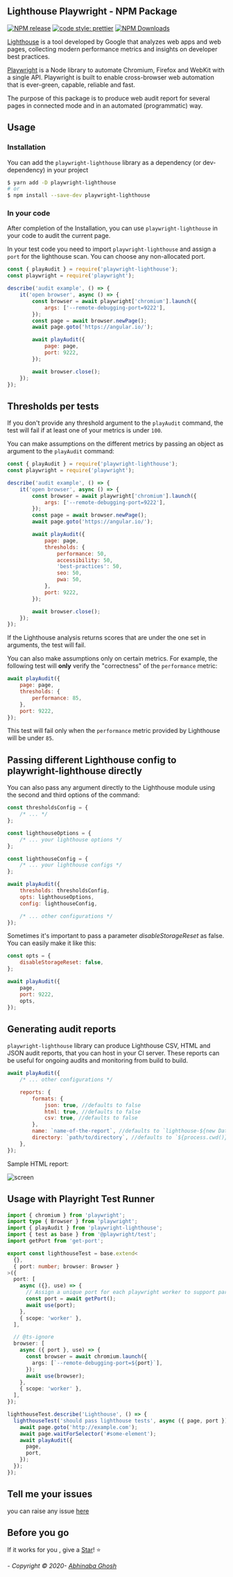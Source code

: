 ## Lighthouse Playwright - NPM Package

[![NPM release](https://img.shields.io/npm/v/playwright-lighthouse.svg 'NPM release')](https://www.npmjs.com/package/playwright-lighthouse)
[![code style: prettier](https://img.shields.io/badge/code_style-prettier-ff69b4.svg?style=flat-square)](https://github.com/prettier/prettier)
[![NPM Downloads](https://img.shields.io/npm/dt/playwright-lighthouse.svg?style=flat-square)](https://www.npmjs.com/package/playwright-lighthouse)

[Lighthouse](https://developers.google.com/web/tools/lighthouse) is a tool developed by Google that analyzes web apps and web pages, collecting modern performance metrics and insights on developer best practices.

[Playwright](https://www.npmjs.com/package/playwright) is a Node library to automate Chromium, Firefox and WebKit with a single API. Playwright is built to enable cross-browser web automation that is ever-green, capable, reliable and fast.

The purpose of this package is to produce web audit report for several pages in connected mode and in an automated (programmatic) way.

## Usage

### Installation

You can add the `playwright-lighthouse` library as a dependency (or dev-dependency) in your project

```sh
$ yarn add -D playwright-lighthouse
# or
$ npm install --save-dev playwright-lighthouse
```

### In your code

After completion of the Installation, you can use `playwright-lighthouse` in your code to audit the current page.

In your test code you need to import `playwright-lighthouse` and assign a `port` for the lighthouse scan. You can choose any non-allocated port.

```js
const { playAudit } = require('playwright-lighthouse');
const playwright = require('playwright');

describe('audit example', () => {
    it('open browser', async () => {
        const browser = await playwright['chromium'].launch({
            args: ['--remote-debugging-port=9222'],
        });
        const page = await browser.newPage();
        await page.goto('https://angular.io/');

        await playAudit({
            page: page,
            port: 9222,
        });

        await browser.close();
    });
});
```

## Thresholds per tests

If you don't provide any threshold argument to the `playAudit` command, the test will fail if at least one of your metrics is under `100`.

You can make assumptions on the different metrics by passing an object as argument to the `playAudit` command:

```javascript
const { playAudit } = require('playwright-lighthouse');
const playwright = require('playwright');

describe('audit example', () => {
    it('open browser', async () => {
        const browser = await playwright['chromium'].launch({
            args: ['--remote-debugging-port=9222'],
        });
        const page = await browser.newPage();
        await page.goto('https://angular.io/');

        await playAudit({
            page: page,
            thresholds: {
                performance: 50,
                accessibility: 50,
                'best-practices': 50,
                seo: 50,
                pwa: 50,
            },
            port: 9222,
        });

        await browser.close();
    });
});
```

If the Lighthouse analysis returns scores that are under the one set in arguments, the test will fail.

You can also make assumptions only on certain metrics. For example, the following test will **only** verify the "correctness" of the `performance` metric:

```javascript
await playAudit({
    page: page,
    thresholds: {
        performance: 85,
    },
    port: 9222,
});
```

This test will fail only when the `performance` metric provided by Lighthouse will be under `85`.

## Passing different Lighthouse config to playwright-lighthouse directly

You can also pass any argument directly to the Lighthouse module using the second and third options of the command:

```js
const thresholdsConfig = {
    /* ... */
};

const lighthouseOptions = {
    /* ... your lighthouse options */
};

const lighthouseConfig = {
    /* ... your lighthouse configs */
};

await playAudit({
    thresholds: thresholdsConfig,
    opts: lighthouseOptions,
    config: lighthouseConfig,

    /* ... other configurations */
});
```

Sometimes it's important to pass a parameter _disableStorageReset_ as false. You can easily make it like this:

```js
const opts = {
    disableStorageReset: false,
};

await playAudit({
    page,
    port: 9222,
    opts,
});
```

## Generating audit reports

`playwright-lighthouse` library can produce Lighthouse CSV, HTML and JSON audit reports, that you can host in your CI server. These reports can be useful for ongoing audits and monitoring from build to build.

```js
await playAudit({
    /* ... other configurations */

    reports: {
        formats: {
            json: true, //defaults to false
            html: true, //defaults to false
            csv: true, //defaults to false
        },
        name: `name-of-the-report`, //defaults to `lighthouse-${new Date().getTime()}`
        directory: `path/to/directory`, //defaults to `${process.cwd()}/lighthouse`
    },
});
```

Sample HTML report:

![screen](./docs/lighthouse_report.png)

## Usage with Playright Test Runner

```ts
import { chromium } from 'playwright';
import type { Browser } from 'playwright';
import { playAudit } from 'playwright-lighthouse';
import { test as base } from '@playwright/test';
import getPort from 'get-port';

export const lighthouseTest = base.extend<
  {},
  { port: number; browser: Browser }
>({
  port: [
    async ({}, use) => {
      // Assign a unique port for each playwright worker to support parallel tests
      const port = await getPort();
      await use(port);
    },
    { scope: 'worker' },
  ],

  // @ts-ignore
  browser: [
    async ({ port }, use) => {
      const browser = await chromium.launch({
        args: [`--remote-debugging-port=${port}`],
      });
      await use(browser);
    },
    { scope: 'worker' },
  ],
});

lighthouseTest.describe('Lighthouse', () => {
  lighthouseTest('should pass lighthouse tests', async ({ page, port }) => {
    await page.goto('http://example.com');
    await page.waitForSelector('#some-element');
    await playAudit({
      page,
      port,
    });
  });
});
```

## Tell me your issues

you can raise any issue [here](https://github.com/abhinaba-ghosh/playwright-lighthouse/issues)

## Before you go

If it works for you , give a [Star](https://github.com/abhinaba-ghosh/playwright-lighthouse)! :star:

_- Copyright &copy; 2020- [Abhinaba Ghosh](https://www.linkedin.com/in/abhinaba-ghosh-9a2ab8a0/)_
